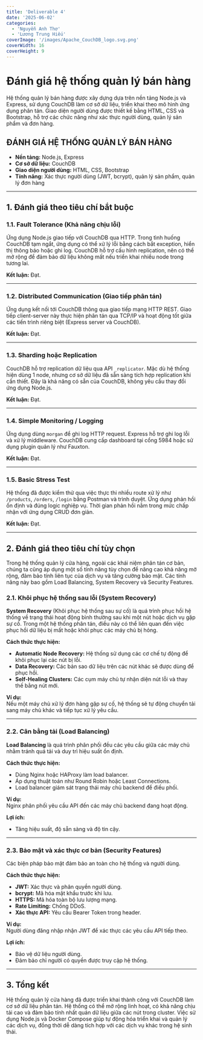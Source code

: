 ```yaml
---
title: 'Deliverable 4'
date: '2025-06-02'
categories:
  - 'Nguyễn Anh Thơ'
  - 'Lương Trung Hiếu'
coverImage: '/images/Apache_CouchDB_logo.svg.png'
coverWidth: 16
coverHeight: 9
---
```


# Đánh giá hệ thống quản lý bán hàng

Hệ thống quản lý bán hàng được xây dựng dựa trên nền tảng Node.js và Express, sử dụng CouchDB làm cơ sở dữ liệu, triển khai theo mô hình ứng dụng phân tán. Giao diện người dùng được thiết kế bằng HTML, CSS và Bootstrap, hỗ trợ các chức năng như xác thực người dùng, quản lý sản phẩm và đơn hàng.

## ĐÁNH GIÁ HỆ THỐNG QUẢN LÝ BÁN HÀNG

- **Nền tảng:** Node.js, Express
- **Cơ sở dữ liệu:** CouchDB
- **Giao diện người dùng:** HTML, CSS, Bootstrap
- **Tính năng:** Xác thực người dùng (JWT, bcrypt), quản lý sản phẩm, quản lý đơn hàng

---

## 1. Đánh giá theo tiêu chí bắt buộc

### 1.1. Fault Tolerance (Khả năng chịu lỗi)

Ứng dụng Node.js giao tiếp với CouchDB qua HTTP. Trong tình huống CouchDB tạm ngắt, ứng dụng có thể xử lý lỗi bằng cách bắt exception, hiển thị thông báo hoặc ghi log. CouchDB hỗ trợ cấu hình replication, nên có thể mở rộng để đảm bảo dữ liệu không mất nếu triển khai nhiều node trong tương lai.

**Kết luận:** Đạt.

---

### 1.2. Distributed Communication (Giao tiếp phân tán)

Ứng dụng kết nối tới CouchDB thông qua giao tiếp mạng HTTP REST. Giao tiếp client-server này thực hiện phân tán qua TCP/IP và hoạt động tốt giữa các tiến trình riêng biệt (Express server và CouchDB).

**Kết luận:** Đạt.

---

### 1.3. Sharding hoặc Replication

CouchDB hỗ trợ replication dữ liệu qua API `_replicator`. Mặc dù hệ thống hiện dùng 1 node, nhưng cơ sở dữ liệu đã sẵn sàng tích hợp replication khi cần thiết. Đây là khả năng có sẵn của CouchDB, không yêu cầu thay đổi ứng dụng Node.js.

**Kết luận:** Đạt.

---

### 1.4. Simple Monitoring / Logging

Ứng dụng dùng `morgan` để ghi log HTTP request. Express hỗ trợ ghi log lỗi và xử lý middleware. CouchDB cung cấp dashboard tại cổng 5984 hoặc sử dụng plugin quản lý như Fauxton.

**Kết luận:** Đạt.

---

### 1.5. Basic Stress Test

Hệ thống đã được kiểm thử qua việc thực thi nhiều route xử lý như `/products`, `/orders`, `/login` bằng Postman và trình duyệt. Ứng dụng phản hồi ổn định và đúng logic nghiệp vụ. Thời gian phản hồi nằm trong mức chấp nhận với ứng dụng CRUD đơn giản.

**Kết luận:** Đạt.

---

## 2. Đánh giá theo tiêu chí tùy chọn

Trong hệ thống quản lý cửa hàng, ngoài các khái niệm phân tán cơ bản, chúng ta cũng áp dụng một số tính năng tùy chọn để nâng cao khả năng mở rộng, đảm bảo tính liên tục của dịch vụ và tăng cường bảo mật. Các tính năng này bao gồm Load Balancing, System Recovery và Security Features.

### 2.1. Khôi phục hệ thống sau lỗi (System Recovery)

**System Recovery** (Khôi phục hệ thống sau sự cố) là quá trình phục hồi hệ thống về trạng thái hoạt động bình thường sau khi một nút hoặc dịch vụ gặp sự cố. Trong một hệ thống phân tán, điều này có thể liên quan đến việc phục hồi dữ liệu bị mất hoặc khôi phục các máy chủ bị hỏng.

**Cách thức thực hiện:**

- **Automatic Node Recovery:** Hệ thống sử dụng các cơ chế tự động để khôi phục lại các nút bị lỗi.
- **Data Recovery:** Các bản sao dữ liệu trên các nút khác sẽ được dùng để phục hồi.
- **Self-Healing Clusters:** Các cụm máy chủ tự nhận diện nút lỗi và thay thế bằng nút mới.

**Ví dụ:**  
Nếu một máy chủ xử lý đơn hàng gặp sự cố, hệ thống sẽ tự động chuyển tải sang máy chủ khác và tiếp tục xử lý yêu cầu.

---

### 2.2. Cân bằng tải (Load Balancing)

**Load Balancing** là quá trình phân phối đều các yêu cầu giữa các máy chủ nhằm tránh quá tải và duy trì hiệu suất ổn định.

**Cách thức thực hiện:**

- Dùng Nginx hoặc HAProxy làm load balancer.
- Áp dụng thuật toán như Round Robin hoặc Least Connections.
- Load balancer giám sát trạng thái máy chủ backend để điều phối.

**Ví dụ:**  
Nginx phân phối yêu cầu API đến các máy chủ backend đang hoạt động.

**Lợi ích:**

- Tăng hiệu suất, độ sẵn sàng và độ tin cậy.

---

### 2.3. Bảo mật và xác thực cơ bản (Security Features)

Các biện pháp bảo mật đảm bảo an toàn cho hệ thống và người dùng.

**Cách thức thực hiện:**

- **JWT:** Xác thực và phân quyền người dùng.
- **bcrypt:** Mã hóa mật khẩu trước khi lưu.
- **HTTPS:** Mã hóa toàn bộ lưu lượng mạng.
- **Rate Limiting:** Chống DDoS.
- **Xác thực API:** Yêu cầu Bearer Token trong header.

**Ví dụ:**  
Người dùng đăng nhập nhận JWT để xác thực các yêu cầu API tiếp theo.

**Lợi ích:**

- Bảo vệ dữ liệu người dùng.
- Đảm bảo chỉ người có quyền được truy cập hệ thống.

---

## 3. Tổng kết

Hệ thống quản lý cửa hàng đã được triển khai thành công với CouchDB làm cơ sở dữ liệu phân tán. Hệ thống có thể mở rộng linh hoạt, có khả năng chịu tải cao và đảm bảo tính nhất quán dữ liệu giữa các nút trong cluster. Việc sử dụng Node.js và Docker Compose giúp tự động hóa triển khai và quản lý các dịch vụ, đồng thời dễ dàng tích hợp với các dịch vụ khác trong hệ sinh thái.
